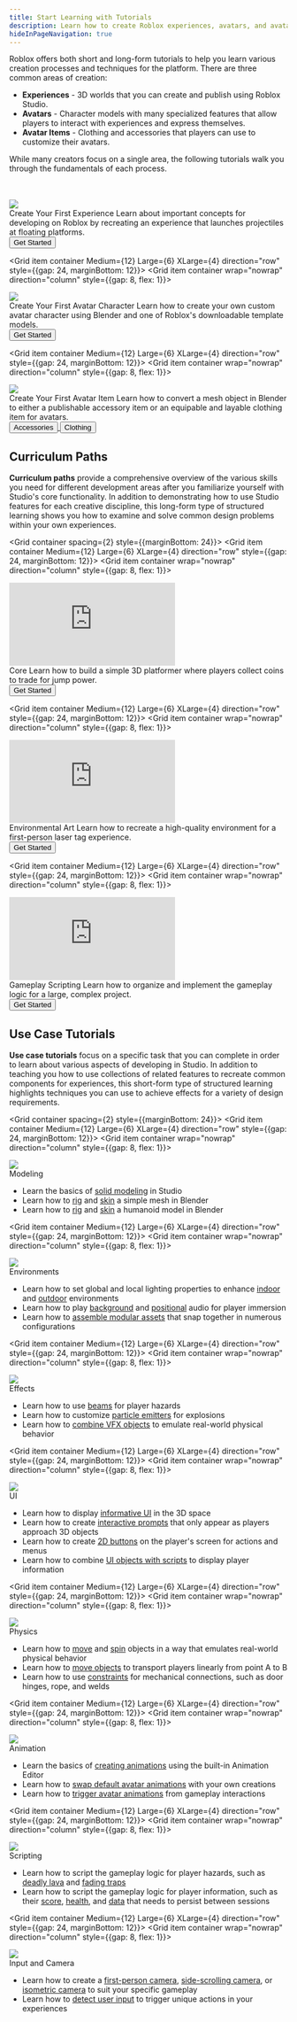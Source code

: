 ```yaml
---
title: Start Learning with Tutorials
description: Learn how to create Roblox experiences, avatars, and avatar items with use case tutorials, curriculum paths, and videos.
hideInPageNavigation: true
---
```


Roblox offers both short and long-form tutorials to help you learn various creation processes and techniques for the platform. There are three common areas of creation:

- **Experiences** - 3D worlds that you can create and publish using Roblox Studio.
- **Avatars** - Character models with many specialized features that allow players to interact with experiences and express themselves.
- **Avatar Items** - Clothing and accessories that players can use to customize their avatars.

While many creators focus on a single area, the following tutorials walk you through the fundamentals of each process.

<br>
</br>
<Grid container spacing={2} style={{marginBottom: 24}}>
 <Grid item container Medium={12} Large={6} XLarge={4} direction="row" style={{gap: 24, marginBottom: 12}}>
 <Grid item container wrap="nowrap" direction="column" style={{gap: 8, flex: 1}}>
   <div class="container"
   style={{position: "relative", paddingBottom: "56.25%", height: 0}}>
   <img src="../assets/landing/get-started/first-experience.png" style={{position: "absolute", top: 0, left: 0, width: "100%", height: "100%"}} />
   </div>
   <Typography variant='h4'>Create Your First Experience</Typography>
   <Typography variant='body1'>Learn about important concepts for developing on Roblox by recreating an experience that launches projectiles at floating platforms.</Typography>
   <div style={{marginTop:16}}>
     <a underline="none" href="./first-experience/index.md">
     <Button variant="contained" color="secondary" size='large'
     style={{marginRight:16, alignSelf: 'flex-start'}}>Get Started</Button>
     </a>
   </div>
 </Grid>
 </Grid>

 <Grid item container Medium={12} Large={6} XLarge={4} direction="row" style={{gap: 24, marginBottom: 12}}>
 <Grid item container wrap="nowrap" direction="column" style={{gap: 8, flex: 1}}>
   <div class="container"
   style={{position: "relative", paddingBottom: "56.25%", height: 0}}>
   <img src="../assets/art/avatar/templates/Round-Concepts.png" />
   </div>
   <Typography variant='h4'>Create Your First Avatar Character</Typography>
   <Typography variant='body1' >Learn how to create your own custom avatar character using Blender and one of Roblox's downloadable template models.</Typography>
   <div style={{marginTop:16}}>
     <a underline="none" href="../art/characters/creating/index.md">
     <Button variant="contained" color="secondary" size='large'
     style={{marginRight:16, alignSelf: 'flex-start'}}>Get Started</Button>
     </a>
   </div>
 </Grid>
 </Grid>

 <Grid item container Medium={12} Large={6} XLarge={4} direction="row" style={{gap: 24, marginBottom: 12}}>
 <Grid item container wrap="nowrap" direction="column" style={{gap: 8, flex: 1}}>
 <div class="container"
 style={{position: "relative", paddingBottom: "56.25%", height: 0}}>
 <img src="../assets/art/accessories/creating-rigid/Studio-Mask-Preview-Cropped.png" />
 </div>
   <Typography variant='h4'>Create Your First Avatar Item</Typography>
   <Typography variant='body1' >Learn how to convert a mesh object in Blender to either a publishable accessory item or an equipable and layable clothing item for avatars.</Typography>
   <div style={{marginTop:16}}>
     <a underline="none" href="../art/accessories/creating-rigid/index.md">
     <Button variant="contained" color="secondary" size='large'
     style={{marginRight:16, alignSelf: 'flex-start'}}>Accessories</Button>
     </a>
     <a underline="none" href="../art/accessories/creating/index.md">
     <Button variant="contained" color="secondary" size='large'
     style={{marginRight:16, alignSelf: 'flex-start'}}>Clothing</Button>
     </a>
   </div>
 </Grid>
 </Grid>
</Grid>

<h2 style={{marginBottom: 24}}>Curriculum Paths</h2>

**Curriculum paths** provide a comprehensive overview of the various skills you need for different  development areas after you familiarize yourself with Studio's core functionality. In addition to demonstrating how to use Studio features for each creative discipline, this long-form type of structured learning shows you how to examine and solve common design problems within your own experiences.

<Grid container spacing={2} style={{marginBottom: 24}}>
 <Grid item container Medium={12} Large={6} XLarge={4} direction="row" style={{gap: 24, marginBottom: 12}}>
 <Grid item container wrap="nowrap" direction="column" style={{gap: 8, flex: 1}}>
 <div class="container"
 style={{position: "relative", paddingBottom: "56.25%", height: 0}}>
 <iframe src="https://www.youtube-nocookie.com/embed/zi0hIuPDyWc" title="YouTube video player" frameborder="0" allow="accelerometer; autoplay; clipboard-write; encrypted-media; gyroscope; picture-in-picture; web-share" allowfullscreen  style={{position: "absolute", top: 0, left: 0, width: "100%", height: "100%"}}></iframe>
 </div>
   <Typography variant='h4'>Core</Typography>
   <Typography variant='body1' >Learn how to build a simple 3D platformer where players collect coins to trade for jump power.</Typography>
     <div style={{marginTop:16}}>
       <a underline="none" href="./curriculums/core/index.md">
       <Button variant="contained" color="secondary" size='large'
       style={{marginRight:8, alignSelf: 'flex-start'}}>Get Started</Button>
       </a>
     </div>
 </Grid>
 </Grid>

 <Grid item container Medium={12} Large={6} XLarge={4} direction="row" style={{gap: 24, marginBottom: 12}}>
 <Grid item container wrap="nowrap" direction="column" style={{gap: 8, flex: 1}}>
 <div class="container"
 style={{position: "relative", paddingBottom: "56.25%", height: 0}}>
 <iframe src="https://www.youtube-nocookie.com/embed/nwShvDmFHWc" title="YouTube video player" frameborder="0" allow="accelerometer; autoplay; clipboard-write; encrypted-media; gyroscope; picture-in-picture; web-share" allowfullscreen  style={{position: "absolute", top: 0, left: 0, width: "100%", height: "100%"}}></iframe>
 </div>
   <Typography variant='h4'>Environmental Art</Typography>
   <Typography variant='body1' >Learn how to recreate a high-quality environment for a first-person laser tag experience.</Typography>
     <div style={{marginTop:16}}>
       <a underline="none" href="./curriculums/environmental-art/index.md">
       <Button variant="contained" color="secondary" size='large'
       style={{marginRight:8, alignSelf: 'flex-start'}}>Get Started</Button>
       </a>
     </div>
 </Grid>
 </Grid>

 <Grid item container Medium={12} Large={6} XLarge={4} direction="row" style={{gap: 24, marginBottom: 12}}>
 <Grid item container wrap="nowrap" direction="column" style={{gap: 8, flex: 1}}>
 <div class="container"
 style={{position: "relative", paddingBottom: "56.25%", height: 0}}>
 <iframe src="https://www.youtube-nocookie.com/embed/7iJKUUiKc0Y" title="YouTube video player" frameborder="0" allow="accelerometer; autoplay; clipboard-write; encrypted-media; gyroscope; picture-in-picture; web-share" allowfullscreen  style={{position: "absolute", top: 0, left: 0, width: "100%", height: "100%"}}></iframe>
 </div>
   <Typography variant='h4'>Gameplay Scripting</Typography>
   <Typography variant='body1' >Learn how to organize and implement the gameplay logic for a large, complex project.</Typography>
     <div style={{marginTop:16}}>
       <a underline="none" href="./curriculums/gameplay-scripting/index.md">
       <Button variant="contained" color="secondary" size='large'
       style={{marginRight:8, alignSelf: 'flex-start'}}>Get Started</Button>
       </a>
     </div>
 </Grid>
 </Grid>
</Grid>

<h2 style={{marginBottom: 24, marginTop: 96}}>Use Case Tutorials</h2>

**Use case tutorials** focus on a specific task that you can complete in order to learn about various aspects of developing in Studio. In addition to teaching you how to use collections of related features to recreate common components for experiences, this short-form type of structured learning highlights techniques you can use to achieve effects for a variety of design requirements.

<Grid container spacing={2} style={{marginBottom: 24}}>
 <Grid item container Medium={12} Large={6} XLarge={4} direction="row" style={{gap: 24, marginBottom: 12}}>
 <Grid item container wrap="nowrap" direction="column" style={{gap: 8, flex: 1}}>
   <div class="container"
   style={{position: "relative", paddingBottom: "56.25%", height: 0}}>
   <img src="../assets/modeling/solid-modeling/Negated-Part-To-Union.jpg" style={{position: "absolute", top: 0, left: 0, width: "100%", height: "100%"}} />
   </div>
   <Typography variant='h4'>Modeling</Typography>
   <Typography variant='body1' >
     <ul>
     <li>Learn the basics of <a href="./use-case-tutorials/modeling/creating-neon-signs.md">solid modeling</a> in Studio</li>
     <li>Learn how to <a href="../art/modeling/rigging-a-simple-mesh.md">rig</a> and <a href="../art/modeling/skinning-a-simple-mesh.md">skin</a> a simple mesh in Blender</li>
     <li>Learn how to <a href="../art/modeling/rigging-a-humanoid-model.md">rig</a> and <a href="../art/modeling/skinning-a-humanoid-model.md">skin</a> a humanoid model in Blender</li>
     </ul></Typography>
     <div style={{marginTop:16}}>
     </div>
 </Grid>
 </Grid>

 <Grid item container Medium={12} Large={6} XLarge={4} direction="row" style={{gap: 24, marginBottom: 12}}>
 <Grid item container wrap="nowrap" direction="column" style={{gap: 8, flex: 1}}>
   <div class="container"
   style={{position: "relative", paddingBottom: "56.25%", height: 0}}>
   <img src="../assets/lighting-and-effects/atmosphere/Showcase.jpg" style={{position: "absolute", top: 0, left: 0, width: "100%", height: "100%"}} />
   </div>
   <Typography variant='h4'>Environments</Typography>
   <Typography variant='body1' >
     <ul>
     <li>Learn how to set global and local lighting properties to enhance <a href="./use-case-tutorials/lighting/enhancing-indoor-environments.md">indoor</a> and <a href="./use-case-tutorials/lighting/enhancing-outdoor-environments-with-future-lighting.md">outdoor</a> environments</li>
     <li>Learn how to play <a href="./use-case-tutorials/audio/playing-background-music.md">background</a> and <a href="./use-case-tutorials/audio/in-game-sounds.md">positional</a> audio for player immersion</li>
     <li>Learn how to <a href="./use-case-tutorials/modeling/assembling-modular-environments.md">assemble modular assets</a> that snap together in numerous configurations</li>
     </ul></Typography>
     <div style={{marginTop:16}}>
     </div>
 </Grid>
 </Grid>

 <Grid item container Medium={12} Large={6} XLarge={4} direction="row" style={{gap: 24, marginBottom: 12}}>
 <Grid item container wrap="nowrap" direction="column" style={{gap: 8, flex: 1}}>
   <div class="container"
   style={{position: "relative", paddingBottom: "56.25%", height: 0}}>
   <img src="../assets/tutorials/landing/Effects.png" style={{position: "absolute", top: 0, left: 0, width: "100%", height: "100%"}} />
   </div>
   <Typography variant='h4'>Effects</Typography>
   <Typography variant='body1' >
     <ul>
     <li>Learn how to use <a href="./use-case-tutorials/vfx/laser-traps-with-beams.md">beams</a> for player hazards</li>
     <li>Learn how to customize <a href="./use-case-tutorials/vfx/using-particles-for-explosions.md">particle emitters</a> for explosions</li>
     <li>Learn how to <a href="./use-case-tutorials/vfx/creating-waterfalls.md">combine VFX objects</a> to emulate real-world physical behavior</li>
     </ul></Typography>
     <div style={{marginTop:16}}>
     </div>
 </Grid>
 </Grid>

 <Grid item container Medium={12} Large={6} XLarge={4} direction="row" style={{gap: 24, marginBottom: 12}}>
 <Grid item container wrap="nowrap" direction="column" style={{gap: 8, flex: 1}}>
   <div class="container"
   style={{position: "relative", paddingBottom: "56.25%", height: 0}}>
   <img src="../assets/tutorials/landing/UI.png" style={{position: "absolute", top: 0, left: 0, width: "100%", height: "100%"}} />
   </div>
   <Typography variant='h4'>UI</Typography>
   <Typography variant='body1' >
     <ul>
     <li>Learn how to display <a href="./use-case-tutorials/ui/interfaces-on-parts.md">informative UI</a> in the 3D space</li>
     <li>Learn how to create <a href="./use-case-tutorials/ui/proximity-prompts.md">interactive prompts</a> that only appear as players approach 3D objects</li>
     <li>Learn how to create <a href="./use-case-tutorials/ui/interactive-buttons.md">2D buttons</a> on the player's screen for actions and menus</li>
     <li>Learn how to combine <a href="./use-case-tutorials/ui/creating-a-score-bar.md">UI objects with scripts</a> to display player information</li>
     </ul></Typography>
     <div style={{marginTop:16}}>
     </div>
 </Grid>
 </Grid>

 <Grid item container Medium={12} Large={6} XLarge={4} direction="row" style={{gap: 24, marginBottom: 12}}>
 <Grid item container wrap="nowrap" direction="column" style={{gap: 8, flex: 1}}>
   <div class="container"
   style={{position: "relative", paddingBottom: "56.25%", height: 0}}>
   <img src="../assets/tutorials/landing/Physics.png" style={{position: "absolute", top: 0, left: 0, width: "100%", height: "100%"}} />
   </div>
   <Typography variant='h4'>Physics</Typography>
   <Typography variant='body1' >
     <ul>
     <li>Learn how to <a href="./use-case-tutorials/physics/creating-moving-objects.md">move</a> and <a href="./use-case-tutorials/physics/creating-spinning-objects.md">spin</a> objects in a way that emulates real-world physical behavior</li>
     <li>Learn how to <a href="./use-case-tutorials/physics/creating-elevators.md">move objects</a> to transport players linearly from point A to B</li>
     <li>Learn how to use <a href="./use-case-tutorials/physics/building-a-hinged-door.md">constraints</a> for mechanical connections, such as door hinges, rope, and welds</li>
     </ul></Typography>
     <div style={{marginTop:16}}>
     </div>
 </Grid>
 </Grid>

 <Grid item container Medium={12} Large={6} XLarge={4} direction="row" style={{gap: 24, marginBottom: 12}}>
 <Grid item container wrap="nowrap" direction="column" style={{gap: 8, flex: 1}}>
   <div class="container"
   style={{position: "relative", paddingBottom: "56.25%", height: 0}}>
   <img src="../assets/tutorials/landing/Animation.png" style={{position: "absolute", top: 0, left: 0, width: "100%", height: "100%"}} />
   </div>
   <Typography variant='h4'>Animation</Typography>
   <Typography variant='body1' >
     <ul>
     <li>Learn the basics of <a href="./use-case-tutorials/animation/creating-an-animation.md">creating animations</a> using the built-in Animation Editor</li>
     <li>Learn how to <a href="./use-case-tutorials/animation/playing-character-animations.md#changing-default-animations">swap default avatar animations</a> with your own creations</li>
     <li>Learn how to <a href="./use-case-tutorials/animation/playing-character-animations.md#triggering-animations">trigger avatar animations</a> from gameplay interactions</li>
     </ul></Typography>
     <div style={{marginTop:16}}>
     </div>
 </Grid>
 </Grid>

 <Grid item container Medium={12} Large={6} XLarge={4} direction="row" style={{gap: 24, marginBottom: 12}}>
 <Grid item container wrap="nowrap" direction="column" style={{gap: 8, flex: 1}}>
   <div class="container"
   style={{position: "relative", paddingBottom: "56.25%", height: 0}}>
   <img src="../assets/tutorials/landing/Scripting.jpg" style={{position: "absolute", top: 0, left: 0, width: "100%", height: "100%"}} />
   </div>
   <Typography variant='h4'>Scripting</Typography>
   <Typography variant='body1' >
     <ul>
     <li>Learn how to script the gameplay logic for player hazards, such as <a href="./use-case-tutorials/scripting/basic-scripting/deadly-lava.md">deadly lava</a> and <a href="./use-case-tutorials/scripting/basic-scripting/fading-trap.md">fading traps</a></li>
     <li>Learn how to script the gameplay logic for player information, such as their <a href="./use-case-tutorials/scripting/basic-scripting/scoring-points.md">score</a>, <a href="./use-case-tutorials/scripting/intermediate-scripting/creating-a-health-pickup.md">health</a>, and <a href="./use-case-tutorials/scripting/intermediate-scripting/saving-data.md">data</a> that needs to persist between sessions</li>
     </ul></Typography>
     <div style={{marginTop:16}}>
     </div>
 </Grid>
 </Grid>

 <Grid item container Medium={12} Large={6} XLarge={4} direction="row" style={{gap: 24, marginBottom: 12}}>
 <Grid item container wrap="nowrap" direction="column" style={{gap: 8, flex: 1}}>
   <div class="container"
   style={{position: "relative", paddingBottom: "56.25%", height: 0}}>
   <img src="../assets/tutorials/controlling-the-players-camera/SidescrollingCameraExample.jpg" style={{position: "absolute", top: 0, left: 0, width: "100%", height: "100%"}} />
   </div>
   <Typography variant='h4'>Input and Camera</Typography>
   <Typography variant='body1' >
     <ul>
     <li>Learn how to create a <a href="./use-case-tutorials/input-and-camera/controlling-the-users-camera.md#creating-a-first-person-camera">first-person camera</a>, <a href="./use-case-tutorials/input-and-camera/controlling-the-users-camera.md#creating-a-side-scrolling-camera">side-scrolling camera</a>, or <a href="./use-case-tutorials/input-and-camera/controlling-the-users-camera.md#creating-an-isometric-camera">isometric camera</a> to suit your specific gameplay</li>
     <li>Learn how to <a href="./use-case-tutorials/input-and-camera/detecting-user-input.md">detect user input</a> to trigger unique actions in your experiences</li>
     </ul></Typography>
     <div style={{marginTop:16}}>
     </div>
 </Grid>
 </Grid>
</Grid>
